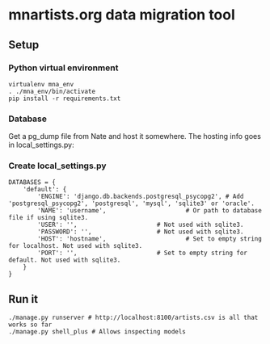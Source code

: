 # mnartists.org data migration tool

## Setup

### Python virtual environment

    virtualenv mna_env
    . ./mna_env/bin/activate
    pip install -r requirements.txt

### Database

Get a pg_dump file from Nate and host it somewhere. The hosting info goes in local_settings.py:

### Create local_settings.py

    DATABASES = {
        'default': {
            'ENGINE': 'django.db.backends.postgresql_psycopg2', # Add 'postgresql_psycopg2', 'postgresql', 'mysql', 'sqlite3' or 'oracle'.
            'NAME': 'username',                      # Or path to database file if using sqlite3.
            'USER': '',                      # Not used with sqlite3.
            'PASSWORD': '',                  # Not used with sqlite3.
            'HOST': 'hostname',                      # Set to empty string for localhost. Not used with sqlite3.
            'PORT': '',                      # Set to empty string for default. Not used with sqlite3.
        }
    }

## Run it

    ./manage.py runserver # http://localhost:8100/artists.csv is all that works so far
    ./manage.py shell_plus # Allows inspecting models



